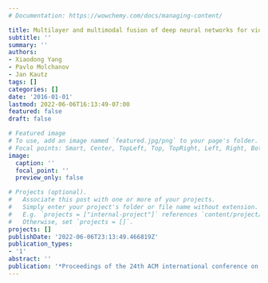 ```yaml
---
# Documentation: https://wowchemy.com/docs/managing-content/

title: Multilayer and multimodal fusion of deep neural networks for video classification
subtitle: ''
summary: ''
authors:
- Xiaodong Yang
- Pavlo Molchanov
- Jan Kautz
tags: []
categories: []
date: '2016-01-01'
lastmod: 2022-06-06T16:13:49-07:00
featured: false
draft: false

# Featured image
# To use, add an image named `featured.jpg/png` to your page's folder.
# Focal points: Smart, Center, TopLeft, Top, TopRight, Left, Right, BottomLeft, Bottom, BottomRight.
image:
  caption: ''
  focal_point: ''
  preview_only: false

# Projects (optional).
#   Associate this post with one or more of your projects.
#   Simply enter your project's folder or file name without extension.
#   E.g. `projects = ["internal-project"]` references `content/project/deep-learning/index.md`.
#   Otherwise, set `projects = []`.
projects: []
publishDate: '2022-06-06T23:13:49.466819Z'
publication_types:
- '1'
abstract: ''
publication: '*Proceedings of the 24th ACM international conference on Multimedia*'
---
```


